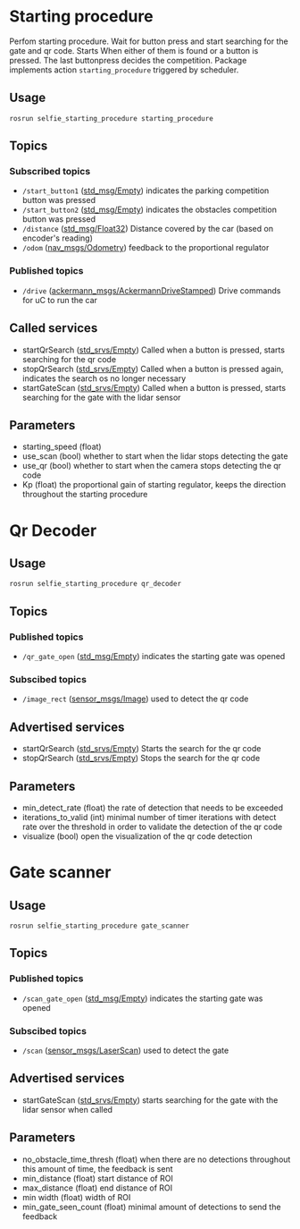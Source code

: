 # Starting procedure
Perfom starting procedure. Wait for button press and start searching for the gate and qr code. Starts When either of them is found or a button is pressed. The last buttonpress decides the competition.
Package implements action `starting_procedure` triggered by scheduler.

## Usage
```
rosrun selfie_starting_procedure starting_procedure
```
## Topics
### Subscribed topics
- `/start_button1` ([std_msg/Empty](http://docs.ros.org/api/std_msgs/html/msg/Empty.html))
   indicates the parking competition button was pressed
- `/start_button2` ([std_msg/Empty](http://docs.ros.org/api/std_msgs/html/msg/Empty.html))
   indicates the obstacles competition button was pressed
- `/distance` ([std_msg/Float32](http://docs.ros.org/melodic/api/std_msgs/html/msg/Float32.html))
   Distance covered by the car (based on encoder's reading)
- `/odom` ([nav_msgs/Odometry](http://docs.ros.org/melodic/api/nav_msgs/html/msg/Odometry.html))
   feedback to the proportional regulator
### Published topics
- `/drive` ([ackermann_msgs/AckermannDriveStamped](http://docs.ros.org/jade/api/ackermann_msgs/html/msg/AckermannDriveStamped.html))
   Drive commands for uC to run the car

## Called services
- startQrSearch ([std_srvs/Empty](http://docs.ros.org/melodic/api/std_srvs/html/srv/Empty.html))
   Called when a button is pressed, starts searching for the qr code
- stopQrSearch ([std_srvs/Empty](http://docs.ros.org/melodic/api/std_srvs/html/srv/Empty.html))
   Called when a button is pressed again, indicates the search os no longer necessary
- startGateScan ([std_srvs/Empty](http://docs.ros.org/melodic/api/std_srvs/html/srv/Empty.html))
   Called when a button is pressed, starts searching for the gate with the lidar sensor

## Parameters
- starting_speed (float)
- use_scan (bool)
   whether to start when the lidar stops detecting the gate
- use_qr (bool)
   whether to start when the camera stops detecting the qr code
- Kp (float)
   the proportional gain of starting regulator, keeps the direction throughout the starting procedure

# Qr Decoder
## Usage
```
rosrun selfie_starting_procedure qr_decoder
```

## Topics
### Published topics
- `/qr_gate_open` ([std_msg/Empty](http://docs.ros.org/api/std_msgs/html/msg/Empty.html))
   indicates the starting gate was opened
### Subscibed topics
- `/image_rect` ([sensor_msgs/Image](http://docs.ros.org/melodic/api/sensor_msgs/html/msg/Image.html))
   used to detect the qr code

## Advertised services
- startQrSearch ([std_srvs/Empty](http://docs.ros.org/melodic/api/std_srvs/html/srv/Empty.html))
   Starts the search for the qr code
- stopQrSearch ([std_srvs/Empty](http://docs.ros.org/melodic/api/std_srvs/html/srv/Empty.html))
   Stops the search for the qr code
## Parameters
- min_detect_rate (float)
   the rate of detection that needs to be exceeded 
- iterations_to_valid (int)
   minimal number of timer iterations with detect rate over the threshold in order to validate the detection of the qr code
- visualize (bool)
   open the visualization of the qr code detection

# Gate scanner
## Usage
```
rosrun selfie_starting_procedure gate_scanner
```

## Topics
### Published topics
- `/scan_gate_open` ([std_msg/Empty](http://docs.ros.org/api/std_msgs/html/msg/Empty.html))
   indicates the starting gate was opened
### Subscibed topics
- `/scan` ([sensor_msgs/LaserScan](http://docs.ros.org/melodic/api/sensor_msgs/html/msg/LaserScan.html))
   used to detect the gate

## Advertised services
- startGateScan ([std_srvs/Empty](http://docs.ros.org/melodic/api/std_srvs/html/srv/Empty.html))
   starts searching for the gate with the lidar sensor when called

## Parameters
- no_obstacle_time_thresh (float)
   when there are no detections throughout this amount of time, the feedback is sent
- min_distance (float)
   start distance of ROI
- max_distance (float)
   end distance of ROI
- min width (float)
   width of ROI
- min_gate_seen_count (float)
   minimal amount of detections to send the feedback
